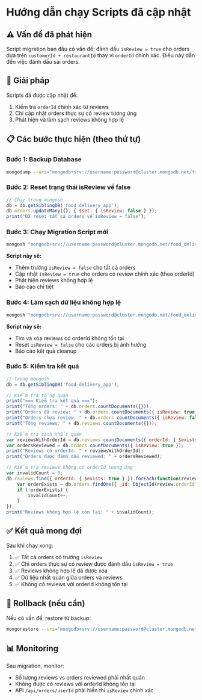 # Hướng dẫn chạy Scripts đã cập nhật

## ⚠️ Vấn đề đã phát hiện
Script migration ban đầu có vấn đề: đánh dấu `isReview = true` cho orders dựa trên `customerId + restaurantId` thay vì `orderId` chính xác. Điều này dẫn đến việc đánh dấu sai orders.

## 🔧 Giải pháp
Scripts đã được cập nhật để:
1. Kiểm tra `orderId` chính xác từ reviews
2. Chỉ cập nhật orders thực sự có review tương ứng
3. Phát hiện và làm sạch reviews không hợp lệ

## 📋 Các bước thực hiện (theo thứ tự)

### Bước 1: Backup Database
```bash
mongodump --uri="mongodb+srv://username:password@cluster.mongodb.net/food_delivery_app" --out=backup-$(date +%Y%m%d)
```

### Bước 2: Reset trạng thái isReview về false
```javascript
// Chạy trong mongosh
db = db.getSiblingDB('food_delivery_app');
db.orders.updateMany({}, { $set: { isReview: false } });
print("Đã reset tất cả orders về isReview = false");
```

### Bước 3: Chạy Migration Script mới
```bash
mongosh "mongodb+srv://username:password@cluster.mongodb.net/food_delivery_app" Database/addData/migration_add_isReview.js
```

**Script này sẽ:**
- Thêm trường `isReview = false` cho tất cả orders
- Cập nhật `isReview = true` cho orders có review chính xác (theo orderId)
- Phát hiện reviews không hợp lệ
- Báo cáo chi tiết

### Bước 4: Làm sạch dữ liệu không hợp lệ
```bash
mongosh "mongodb+srv://username:password@cluster.mongodb.net/food_delivery_app" Database/addData/cleanup_invalid_reviews.js
```

**Script này sẽ:**
- Tìm và xóa reviews có orderId không tồn tại
- Reset `isReview = false` cho các orders bị ảnh hưởng
- Báo cáo kết quả cleanup

### Bước 5: Kiểm tra kết quả
```javascript
// Trong mongosh
db = db.getSiblingDB('food_delivery_app');

// Kiểm tra tổng quan
print("=== Kiểm tra kết quả ===");
print("Tổng orders: " + db.orders.countDocuments({}));
print("Orders đã review: " + db.orders.countDocuments({ isReview: true }));
print("Orders chưa review: " + db.orders.countDocuments({ isReview: false }));
print("Tổng reviews: " + db.reviews.countDocuments({}));

// Kiểm tra tính nhất quán
var reviewsWithOrderId = db.reviews.countDocuments({ orderId: { $exists: true, $ne: null } });
var ordersReviewed = db.orders.countDocuments({ isReview: true });
print("Reviews có orderId: " + reviewsWithOrderId);
print("Orders được đánh dấu reviewed: " + ordersReviewed);

// Kiểm tra reviews không có orderId tương ứng
var invalidCount = 0;
db.reviews.find({ orderId: { $exists: true } }).forEach(function(review) {
    var orderExists = db.orders.findOne({ _id: ObjectId(review.orderId) });
    if (!orderExists) {
        invalidCount++;
    }
});
print("Reviews không hợp lệ còn lại: " + invalidCount);
```

## ✅ Kết quả mong đợi

Sau khi chạy xong:
1. ✅ Tất cả orders có trường `isReview`
2. ✅ Chỉ orders thực sự có review được đánh dấu `isReview = true`
3. ✅ Reviews không hợp lệ đã được xóa
4. ✅ Dữ liệu nhất quán giữa orders và reviews
5. ✅ Không có reviews với orderId không tồn tại

## 🚨 Rollback (nếu cần)

Nếu có vấn đề, restore từ backup:
```bash
mongorestore --uri="mongodb+srv://username:password@cluster.mongodb.net/food_delivery_app" --drop backup-YYYYMMDD/
```

## 📊 Monitoring

Sau migration, monitor:
- Số lượng reviews vs orders reviewed phải nhất quán
- Không được có reviews với orderId không tồn tại
- API `/api/orders/userId` phải hiển thị `isReview` chính xác 